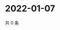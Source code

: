 # 2022-01-07

共 0 条

<!-- BEGIN WEIBO -->
<!-- 最后更新时间 Fri Jan 07 2022 06:01:02 GMT+0800 (China Standard Time) -->

<!-- END WEIBO -->
